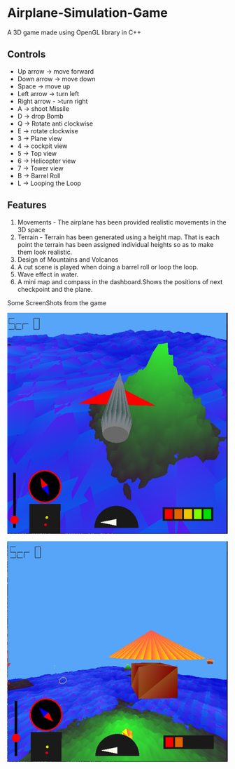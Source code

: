 # Airplane-Simulation-Game
A 3D game made using OpenGL library in C++

## Controls
- Up arrow -> move forward
- Down arrow -> move down
- Space -> move up
- Left arrow -> turn left
- Right arrow - >turn right
- A -> shoot Missile
- D -> drop Bomb
- Q -> Rotate anti clockwise
- E -> rotate clockwise
- 3 -> Plane view 
- 4 -> cockpit view
- 5 -> Top view
- 6 -> Helicopter view
- 7 -> Tower view
- B -> Barrel Roll
- L -> Looping the Loop


## Features

1. Movements - The airplane has been provided realistic movements in the 3D space
2. Terrain - Terrain has been generated using a height map. That is each point the terrain has been assigned individual heights so as to make    	 them look realistic.
3. Design of Mountains and Volcanos
4. A cut scene is played when doing a barrel roll or loop the loop.
5. Wave effect in water.
6. A mini map and compass in the dashboard.Shows the positions of next checkpoint and the plane.

Some ScreenShots from the game

![ScreenShot](images/s2.png )


![ScreenShot](images/s3.png)


